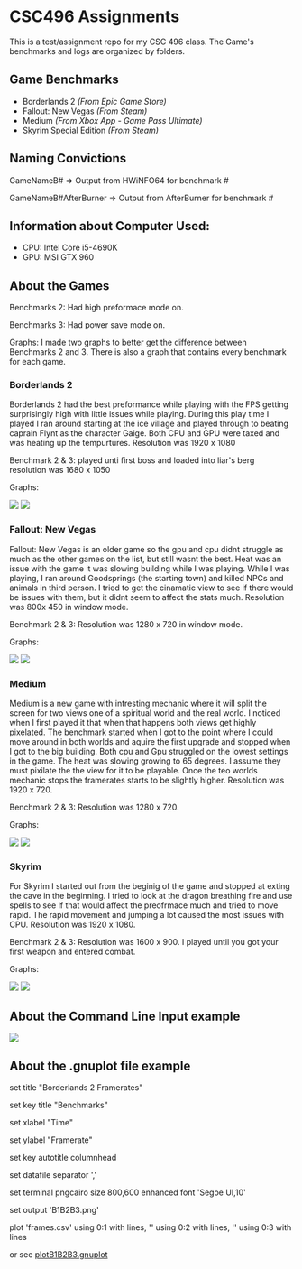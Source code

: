 ﻿# **CSC496 Assignments**
This is a test/assignment repo for my CSC 496 class. The Game's benchmarks and logs are organized by folders.

## **Game Benchmarks**
- Borderlands 2 *(From Epic Game Store)*
- Fallout: New Vegas *(From Steam)*
- Medium *(From Xbox App - Game Pass Ultimate)*
- Skyrim Special Edition *(From Steam)*

## **Naming Convictions**
GameNameB# => Output from HWiNFO64 for benchmark #

GameNameB#AfterBurner => Output from AfterBurner for benchmark #

## **Information about Computer Used:**
- CPU: Intel Core i5-4690K
- GPU: MSI GTX 960

## **About the Games**

Benchmarks 2: Had high preformace mode on.

Benchmarks 3: Had power save mode on. 

Graphs: I made two graphs to better get the difference between Benchmarks 2 and 3. There is also a graph that contains every benchmark for each game.

### **Borderlands 2**
Borderlands 2 had the best preformance while playing with the FPS getting surprisingly high with little issues while playing. During this play time I played I ran around starting at the ice village and played through to beating caprain Flynt as the character Gaige. Both CPU and GPU were taxed and was heating up the tempurtures. Resolution was 1920 x 1080

Benchmark 2 & 3: played unti first boss and loaded into liar's berg resolution was 1680 x 1050

Graphs:

![](Borderlands2/B1B2B3.png)
![](Borderlands2/B2B3.png)

### **Fallout: New Vegas**
Fallout: New Vegas is an older game so the gpu and cpu didnt struggle as much as the other games on the list, but still wasnt the best. Heat was an issue with the game it was slowing building while I was playing. While I was playing, I ran around Goodsprings (the starting town) and killed NPCs and animals in third person. I tried to get the cinamatic view to see if there would be issues with them, but it didnt seem to affect the stats much. Resolution was 800x 450 in window mode.

Benchmark 2 & 3: Resolution was 1280 x 720 in window mode.

Graphs:

![](FalloutNewVegas/B1B2B3.png)
![](FalloutNewVegas/B2B3.png)

### **Medium**
Medium is a new game with intresting mechanic where it will split the screen for two views one of a spiritual world and the real world. I noticed when I first played it that when that happens both views get highly pixelated. The benchmark started when I got to the point where I could move around in both worlds and aquire the first upgrade and stopped when I got to the big building. Both cpu and Gpu struggled on the lowest settings in the game. The heat was slowing growing to 65 degrees. I assume they must pixilate the the view for it to be playable. Once the teo worlds mechanic stops the framerates starts to be slightly higher. Resolution was 1920 x 720.

Benchmark 2 & 3: Resolution was 1280 x 720.

Graphs:

![](Medium/B1B2B3.png)
![](Medium/B2B3.png)

### **Skyrim**
For Skyrim I started out from the beginig of the game and stopped at exting the cave in the beginning. I tried to look at the dragon breathing fire and use spells to see if that would affect the preofrmace much and tried to move rapid. The rapid movement and jumping a lot caused the most issues with CPU. Resolution was 1920 x 1080.

Benchmark 2 & 3: Resolution was 1600 x 900. I played until you got your first weapon and entered combat.

Graphs:

![](Skyrim/B1B2B3.png)
![](Skyrim/B2B3.png)


## **About the Command Line Input example**
![](CommandLine.PNG)

## **About the .gnuplot file example**

set title "Borderlands 2 Framerates"

set key title "Benchmarks"

set xlabel "Time"

set ylabel "Framerate"

set key autotitle columnhead

set datafile separator ','

set terminal pngcairo size 800,600 enhanced font 'Segoe UI,10'

set output 'B1B2B3.png'

plot 'frames.csv' using 0:1 with lines, '' using 0:2 with lines, '' using 0:3 
with lines

 or see [plotB1B2B3.gnuplot](Borderlands2/plotB1B2B3.gnuplot)

